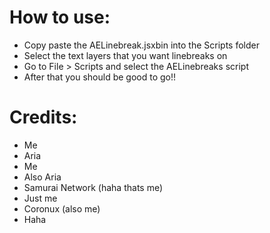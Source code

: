 # How to use:

  - Copy paste the AELinebreak.jsxbin into the Scripts folder
  - Select the text layers that you want linebreaks on
  - Go to File > Scripts and select the AELinebreaks script
  - After that you should be good to go!!

# Credits:
- Me
- Aria
- Me
- Also Aria
- Samurai Network (haha thats me)
- Just me
- Coronux (also me)
- Haha
